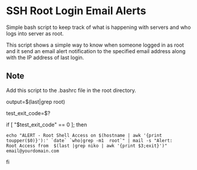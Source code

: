 # SSH Root Login Email Alerts

Simple bash script to keep track of what is happening with servers and who logs into server as root.

This script shows a simple way to know when someone logged in as root and it send an email alert notification to the specified email address along with the IP address of last login.

## Note
Add this script to the .bashrc file in the root directory.


output=$(last|grep root)

test_exit_code=$?

  if [ "$test_exit_code" == 0  ]; then
  
    echo "ALERT - Root Shell Access on $(hostname | awk '{print toupper($0)}'):' `date` `who|grep -m1  root`" | mail -s "Alert:     Root Access from  $(last |grep niko | awk '{print $3;exit}')"  email@yourdomain.com
    
  fi
